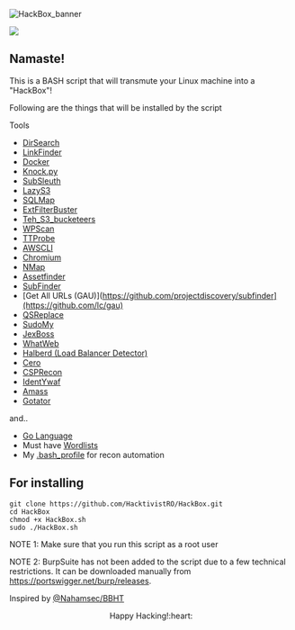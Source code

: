![HackBox_banner](https://github.com/HacktivistRO/HackBox/assets/49992837/a58ab85e-01e4-4f52-ad68-cf1d56728b44)

![](https://komarev.com/ghpvc/?username=HacktivistRO&style=for-the-badge)

## Namaste! 
This is a BASH script that will transmute your Linux machine into a "HackBox"!

Following are the things that will be installed by the script

Tools
- [DirSearch](https://github.com/maurosoria/dirsearch)
- [LinkFinder](https://github.com/GerbenJavado/LinkFinder)
- [Docker](https://www.docker.com/)
- [Knock.py](https://github.com/guelfoweb/knock)
- [SubSleuth](https://github.com/HacktivistRO/SubSleuth)
- [LazyS3](https://github.com/nahamsec/lazys3)
- [SQLMap](https://github.com/sqlmapproject/sqlmap)
- [ExtFilterBuster](https://github.com/HacktivistRO/ExtFilterBuster)
- [Teh_S3_bucketeers](https://github.com/tomdev/teh_s3_bucketeers)
- [WPScan](https://github.com/wpscanteam/wpscan)
- [TTProbe](https://github.com/tomnomnom/httprobe)
- [AWSCLI](https://aws.amazon.com/cli/)
- [Chromium](https://www.chromium.org/)
- [NMap](https://nmap.org/)
- [Assetfinder](https://github.com/tomnomnom/assetfinder)
- [SubFinder](https://github.com/projectdiscovery/subfinder)
- [Get All URLs (GAU)](https://github.com/projectdiscovery/subfinder](https://github.com/lc/gau)
- [QSReplace](https://github.com/tomnomnom/qsreplace)
- [SudoMy](https://github.com/screetsec/Sudomy)
- [JexBoss](https://github.com/joaomatosf/jexboss)
- [WhatWeb](https://github.com/urbanadventurer/WhatWeb)
- [Halberd (Load Balancer Detector)](https://github.com/jmbr/halberd)
- [Cero](https://github.com/glebarez/cero)
- [CSPRecon](https://github.com/edoardottt/csprecon)
- [IdentYwaf](https://github.com/stamparm/identYwaf)
- [Amass](https://github.com/owasp-amass/amass)
- [Gotator](https://github.com/Josue87/gotator)

and..

- [Go Language](https://go.dev/)
- Must have [Wordlists](https://github.com/HacktivistRO/Bug-Bounty-Wordlists)
- My [.bash_profile](https://github.com/HacktivistRO/recon_profile/) for recon automation

For installing
----------
    git clone https://github.com/HacktivistRO/HackBox.git
    cd HackBox
    chmod +x HackBox.sh
    sudo ./HackBox.sh

NOTE 1: Make sure that you run this script as a root user

NOTE 2: BurpSuite has not been added to the script due to a few technical restrictions. It can be downloaded manually from https://portswigger.net/burp/releases.

Inspired by [@Nahamsec/BBHT](https://github.com/nahamsec/bbht)

<p align="center">
Happy Hacking!:heart:
</p> 
